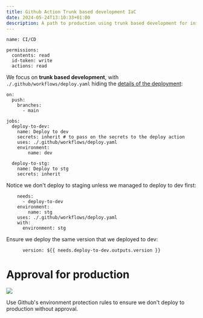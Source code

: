 ```yaml
---
title: Github Action Trunk based development IaC
date: 2024-05-24T13:10:33+01:00
description: A path to production using trunk based development for infrastructure as code
---
```


    name: CI/CD

    permissions:
      contents: read
      id-token: write
      actions: read

We focus on **trunk based development**, with `./.github/workflows/deploy.yaml` hiding the [details of the deployment](https://github.com/Azure-Samples/terraform-github-actions): 

    on:
      push:
        branches:
          - main

    jobs:
      deploy-to-dev:
        name: Deploy to dev
        secrets: inherit # to pass on the secrets to the deploy action
        uses: ./.github/workflows/deploy.yaml
        environment:
            name: dev

      deploy-to-stg:
        name: Deploy to stg
        secrets: inherit

Notice we don't deploy to staging unless we managed to deploy to dev first:

        needs:
          - deploy-to-dev
        environment:
            name: stg
        uses: ./.github/workflows/deploy.yaml
        with:
          environment: stg

Ensure we deploy the same version that we deployed to dev:

          version: ${{ needs.deploy-to-dev.outputs.version }}

# Approval for production

<img src="https://s.natalian.org/2024-05-24/prd.png">

Use Github's environment protection rules to ensure we don't deploy to production without approval.